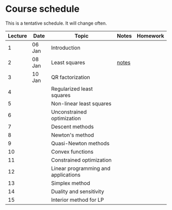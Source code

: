 # Course schedule

This is a tentative schedule. It will change often.

| Lecture | Date | Topic | Notes | Homework |
| ------- | ---- | ----- | ----- | -------- |
| 1 | 06 Jan | Introduction |||
| 2 | 08 Jan | Least squares | [notes](notes/Least_squares.md) | |
| 3 | 10 Jan | QR factorization | | |
| 4 |  | Regularized least squares | | |
| 5 |  | Non-linear least squares | | |
| 6 | | Unconstrained optimization | | |
| 7 | | Descent methods | | |
| 8 | | Newton's method | | |
| 9 | | Quasi-Newton methods | | |
| 10 | | Convex functions | | |
| 11 | | Constrained optimization | | |
| 12 | | Linear programming and applications | | |
| 13 | | Simplex method | | |
| 14 | | Duality and sensitivity | | |
| 15 | | Interior method for LP | | |
 
